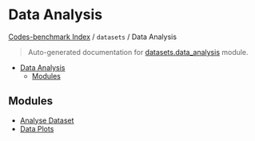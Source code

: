 # Data Analysis

[Codes-benchmark Index](../../README.md#codes-benchmark-index) / `datasets` / Data Analysis

> Auto-generated documentation for [datasets.data_analysis](https://github.com/robin-janssen/CODES-Benchmark/blob/main/datasets/data_analysis/__init__.py) module.

- [Data Analysis](#data-analysis)
  - [Modules](#modules)

## Modules

- [Analyse Dataset](./analyse_dataset.md)
- [Data Plots](./data_plots.md)